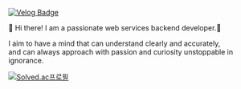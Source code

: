 [![Velog Badge](http://img.shields.io/badge/-Velog-20c997?style=flat&link=https://velog.io/@chamominedev)](https://velog.io/@chamominedev)

👋 Hi there! I am a passionate web services backend developer.:volcano:

I aim to have a mind that can understand clearly and accurately,  
and can always approach with passion and curiosity unstoppable in ignorance.

<!-- 백준 티어 표기 -->
[![Solved.ac프로필](http://mazassumnida.wtf/api/v2/generate_badge?boj=chamominedev)](https://solved.ac/chamominedev)

 

